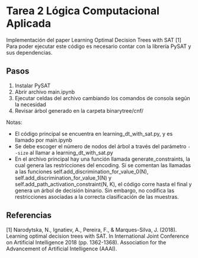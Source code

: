 # Tarea 2 Lógica Computacional Aplicada

Implementación del paper Learning Optimal Decision Trees with SAT [1]
Para poder ejecutar este código es necesario contar con la librería PySAT y sus dependencias.

## Pasos
1. Instalar PySAT
2. Abrir archivo main.ipynb
3. Ejecutar celdas del archivo cambiando los comandos de consola según la necesidad
4. Revisar árbol generado en la carpeta binarytree/cnf/

Notas: 
- El código principal se encuentra en learning_dt_with_sat.py, y es llamado por main.ipynb
- Se debe escoger el número de nodos del árbol a través del parámetro ```--size``` al llamar a learning_dt_with_sat.py
- En el archivo principal hay una función llamada generate_constraints, la cual genera las restricciones del encoding. Si se comentan las llamadas a las funciones self.add_discrimination_for_value_0(N), self.add_discrimination_for_value_1(N) y self.add_path_activation_constraint(N, K), el código corre hasta el final y genera un árbol de decisión binario. Sin embargo, no codifica las restricciones asociadas a la correcta clasificación de las muestras.

## Referencias

[1] Narodytska, N., Ignatiev, A., Pereira, F., & Marques-Silva, J. (2018). Learning optimal decision trees with SAT. In International Joint Conference on Artificial Intelligence 2018 (pp. 1362-1368). Association for the Advancement of Artificial Intelligence (AAAI).